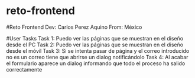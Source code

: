 # reto-frontend
#Reto Frontend
Dev: Carlos Perez Aquino
From: México

#User Tasks
Task 1: Puedo ver las páginas que se muestran en el diseño desde el PC
Task 2: Puedo ver las páginas que se muestran en el diseño desde el móvil
Task 3: Si se intenta pasar de página y el correo introducido no es un correo tiene que abrirse un dialog notificándolo
Task 4: Al acabar el formulario aparece un dialog informando que todo el proceso ha salido correctamente